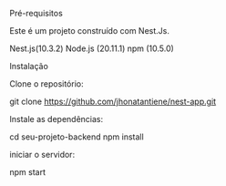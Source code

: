 Pré-requisitos

Este é um projeto construído com Nest.Js.

Nest.js(10.3.2)
Node.js (20.11.1)
npm (10.5.0)

Instalação

Clone o repositório:

git clone https://github.com/jhonatantiene/nest-app.git

Instale as dependências:

cd seu-projeto-backend
npm install

iniciar o servidor:

npm start